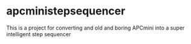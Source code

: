 # apcministepsequencer
This is a project for converting and old and boring APCmini into a super intelligent step sequencer
